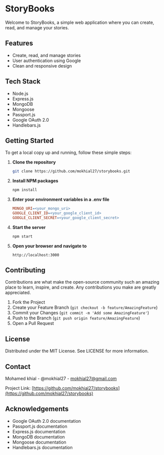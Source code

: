 # StoryBooks

Welcome to StoryBooks, a simple web application where you can create, read, and manage your stories.

## Features
- Create, read, and manage stories
- User authentication using Google
- Clean and responsive design

## Tech Stack
- Node.js
- Express.js
- MongoDB
- Mongoose
- Passport.js
- Google OAuth 2.0
- Handlebars.js


## Getting Started

To get a local copy up and running, follow these simple steps:

1. **Clone the repository**
   ```bash
   git clone https://github.com/mokhial27/storybooks.git
   ```

2. **Install NPM packages**
   ```bash
   npm install
   ```

3. **Enter your environment variables in a .env file**
   ```makefile
   MONGO_URI=<your_mongo_uri>
   GOOGLE_CLIENT_ID=<your_google_client_id>
   GOOGLE_CLIENT_SECRET=<your_google_client_secret>
   ```

4. **Start the server**
   ```bash
   npm start
   ```

5. **Open your browser and navigate to**
   ```
   http://localhost:3000
   ```

## Contributing

Contributions are what make the open-source community such an amazing place to learn, inspire, and create. Any contributions you make are greatly appreciated.

1. Fork the Project
2. Create your Feature Branch (`git checkout -b feature/AmazingFeature`)
3. Commit your Changes (`git commit -m 'Add some AmazingFeature'`)
4. Push to the Branch (`git push origin feature/AmazingFeature`)
5. Open a Pull Request

## License

Distributed under the MIT License. See LICENSE for more information.

## Contact

Mohamed khial - @mokhial27 - mokhial27@gmail.com

Project Link: [https://github.com/mokhial27/storybooks](https://github.com/mokhial27/storybooks)

## Acknowledgements

- Google OAuth 2.0 documentation
- Passport.js documentation
- Express.js documentation
- MongoDB documentation
- Mongoose documentation
- Handlebars.js documentation
